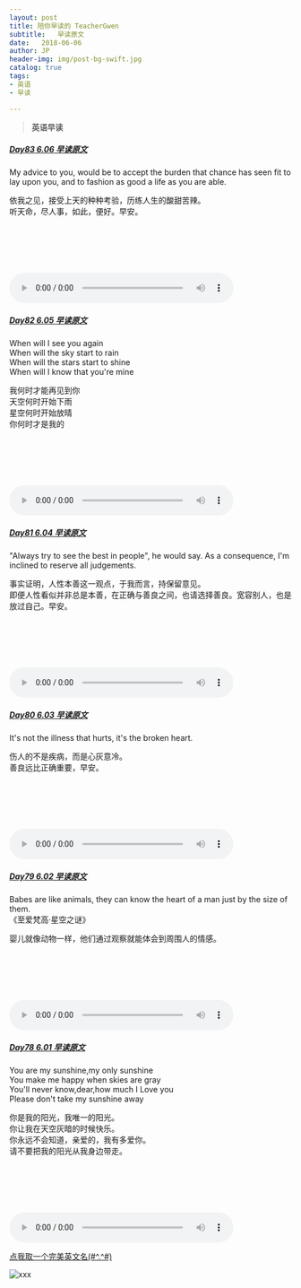 ```yaml
---
layout: post
title: 陪你早读的 TeacherGwen
subtitle:   早读原文
date:   2018-06-06
author: JP
header-img: img/post-bg-swift.jpg
catalog: true
tags:
- 英语
- 早读

---
```


>  **英语早读**

##### [Day83 6.06 早读原文](https://mp.weixin.qq.com/s/CLkSryj26joxkzqqzM5SAA)
My advice to you, would be to accept the burden that chance has seen fit to lay upon you, and to fashion as good a life as you are able.

依我之见，接受上天的种种考验，历练人生的酸甜苦辣。<br>
听天命，尽人事，如此，便好。早安。

<audio style="height:140;width:400;" controls="controls" src="https://res.wx.qq.com/voice/getvoice?mediaid=MzI4OTAyODUxNF8yNjUzNTE0Mjcw">
</audio>

##### [Day82 6.05 早读原文](https://mp.weixin.qq.com/s/GSmWERD7nSVBJKdO-qiuKQ)
When will I see you again<br>
When will the sky start to rain<br>
When will the stars start to shine<br>
When will I know that you're mine

我何时才能再见到你<br>
天空何时开始下雨<br>
星空何时开始放晴<br>
你何时才是我的

<audio style="height:140;width:400;" controls="controls" src="https://res.wx.qq.com/voice/getvoice?mediaid=MzI4OTAyODUxNF8yNjUzNTE0MjUz">
</audio>

##### [Day81 6.04 早读原文](https://mp.weixin.qq.com/s/tqCXS8RKeLGdtXbl7tGHhw)
"Always try to see the best in people", he would say. As a consequence, I'm inclined to reserve all judgements.

事实证明，人性本善这一观点，于我而言，持保留意见。<br>
即便人性看似并非总是本善，在正确与善良之间，也请选择善良。宽容别人，也是放过自己。早安。

<audio style="height:140;width:400;" controls="controls" src="https://res.wx.qq.com/voice/getvoice?mediaid=MzI4OTAyODUxNF8yNjUzNTE0MTk3">
</audio>

##### [Day80 6.03 早读原文](https://mp.weixin.qq.com/s/BhHvZ_98aVLIie02nsRs3g)
It's not the illness that hurts, it's the broken heart.

伤人的不是疾病，而是心灰意冷。<br>
善良远比正确重要，早安。

<audio style="height:140;width:400;" controls="controls" src="https://res.wx.qq.com/voice/getvoice?mediaid=MzI4OTAyODUxNF8yNjUzNTE0MTgw">
</audio>

##### [Day79 6.02 早读原文](https://mp.weixin.qq.com/s/TOphkp8N1JreJsET75ziEg)
Babes are like animals, they can know the heart of a man just by the size of them.<br>
《至爱梵高·星空之谜》

婴儿就像动物一样，他们通过观察就能体会到周围人的情感。

<audio style="height:140;width:400;" controls="controls" src="https://res.wx.qq.com/voice/getvoice?mediaid=MzI4OTAyODUxNF8yNjUzNTE0MTc2">
</audio>

##### [Day78 6.01 早读原文](https://mp.weixin.qq.com/s/8VTxc1r_VA1Z_C7D88k2yw)
You are my sunshine,my only sunshine<br>
You make me happy when skies are gray<br>
You'll never know,dear,how much I Love you<br>
Please don't take my sunshine away

你是我的阳光，我唯一的阳光。<br>
你让我在天空灰暗的时候快乐。<br>
你永远不会知道，亲爱的，我有多爱你。<br>
请不要把我的阳光从我身边带走。

<audio style="height:140;width:400;" controls="controls" src="https://res.wx.qq.com/voice/getvoice?mediaid=MzI4OTAyODUxNF8yNjUzNTE0MTU4">
</audio>


[点我取一个完美英文名(#^.^#)](http://ename.shanbay.com.cn)

![xxx](http://img07.tooopen.com/images/20170316/tooopen_sy_201956178977.jpg)